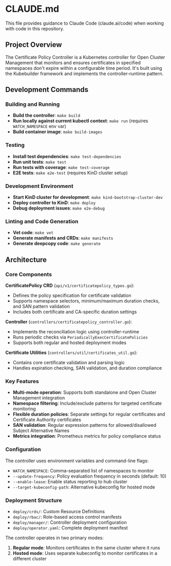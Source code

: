 # CLAUDE.md

This file provides guidance to Claude Code (claude.ai/code) when working with code in this repository.

## Project Overview

The Certificate Policy Controller is a Kubernetes controller for Open Cluster Management that monitors and ensures certificates in specified namespaces don't expire within a configurable time period. It's built using the Kubebuilder framework and implements the controller-runtime pattern.

## Development Commands

### Building and Running
- **Build the controller**: `make build`
- **Run locally against current kubectl context**: `make run` (requires `WATCH_NAMESPACE` env var)
- **Build container image**: `make build-images`

### Testing
- **Install test dependencies**: `make test-dependencies`
- **Run unit tests**: `make test`
- **Run tests with coverage**: `make test-coverage`
- **E2E tests**: `make e2e-test` (requires KinD cluster setup)

### Development Environment
- **Start KinD cluster for development**: `make kind-bootstrap-cluster-dev`
- **Deploy controller to KinD**: `make deploy`
- **Debug deployment issues**: `make e2e-debug`

### Linting and Code Generation
- **Vet code**: `make vet`
- **Generate manifests and CRDs**: `make manifests`
- **Generate deepcopy code**: `make generate`

## Architecture

### Core Components

**CertificatePolicy CRD** (`api/v1/certificatepolicy_types.go`):
- Defines the policy specification for certificate validation
- Supports namespace selectors, minimum/maximum duration checks, and SAN pattern validation
- Includes both certificate and CA-specific duration settings

**Controller** (`controllers/certificatepolicy_controller.go`):
- Implements the reconciliation logic using controller-runtime
- Runs periodic checks via `PeriodicallyExecCertificatePolicies`
- Supports both regular and hosted deployment modes

**Certificate Utilities** (`controllers/util/certificates_util.go`):
- Contains core certificate validation and parsing logic
- Handles expiration checking, SAN validation, and duration compliance

### Key Features

- **Multi-mode operation**: Supports both standalone and Open Cluster Management integration
- **Namespace filtering**: Include/exclude patterns for targeted certificate monitoring
- **Flexible duration policies**: Separate settings for regular certificates and Certificate Authority certificates
- **SAN validation**: Regular expression patterns for allowed/disallowed Subject Alternative Names
- **Metrics integration**: Prometheus metrics for policy compliance status

### Configuration

The controller uses environment variables and command-line flags:
- `WATCH_NAMESPACE`: Comma-separated list of namespaces to monitor
- `--update-frequency`: Policy evaluation frequency in seconds (default: 10)
- `--enable-lease`: Enable status reporting to hub cluster
- `--target-kubeconfig-path`: Alternative kubeconfig for hosted mode

### Deployment Structure

- `deploy/crds/`: Custom Resource Definitions
- `deploy/rbac/`: Role-based access control manifests
- `deploy/manager/`: Controller deployment configuration
- `deploy/operator.yaml`: Complete deployment manifest

The controller operates in two primary modes:
1. **Regular mode**: Monitors certificates in the same cluster where it runs
2. **Hosted mode**: Uses separate kubeconfig to monitor certificates in a different cluster